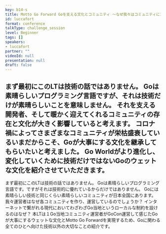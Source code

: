 ```yaml
---
key: b14-s
title: Motto Go Forward Goを支える文化とコミュニティ 〜なぜ我々はコミュニティにコントリビュートするのか？〜
id: luccafort
format: conference
talkType: challenge_session
level: Beginner
tags: []
speakers:
- luccafort
partner: ""
videoId: null
presentation: null
draft: false
---
```

まず最初にこのLTは技術の話ではありません。
Goは素晴らしいプログラミング言語ですが、それは技術だけが素晴らしいことを意味しません。
それを支える開発者、そして暖かく迎えてくれるコミュニティの存在と文化が大きく影響していると考えます。
コロナ禍によってさまざまなコミュニティが栄枯盛衰しているいまだからこそ、Goが大事にする文化を継承してもらいたいと考えました。
Go Worldがより進化し、変化していくために技術だけではないGoのウェットな文化を紹介させていただきます。
---
まず最初にこのLTは技術の話ではありません。
Goは素晴らしいプログラミング言語です。ですがそれは技術的に優れているからだけではありません。
Goには素晴らしい技術と同じくらい素晴らしいコミュニティが日本全国にあります。
我々運営者はなぜ各コミュニティを作り、運営しているのでしょうか？
インターネットで繋がれる現代においてわざわざGo当地というローカルな制約を設けるのはなぜ？
本LTは１Go当地コミュニティ運営者がGoCon運営して感じたGoが大事にするウェットな文化とMotto Go Forwardを実現するため、Goに関わる全てのひとへ向けた技術以外の大切なことの紹介です。